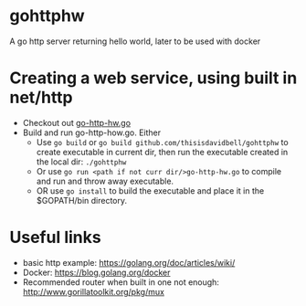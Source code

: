 # gohttphw
A go http server returning hello world, later to be used with docker

# Creating a web service, using built in net/http
* Checkout out [go-http-hw.go](go-http-hw.go)
* Build and run go-http-how.go. Either
  * Use `go build` or `go build github.com/thisisdavidbell/gohttphw` to create executable in current dir, then run the executable created in the local dir: `./gohttphw`
  * Or use `go run <path if not curr dir/>go-http-hw.go` to compile and run and throw away executable.
  * OR use `go install` to build the executable and place it in the $GOPATH/bin directory.

# Useful links
* basic http example: https://golang.org/doc/articles/wiki/
* Docker: https://blog.golang.org/docker
* Recommended router when built in one not enough: http://www.gorillatoolkit.org/pkg/mux

